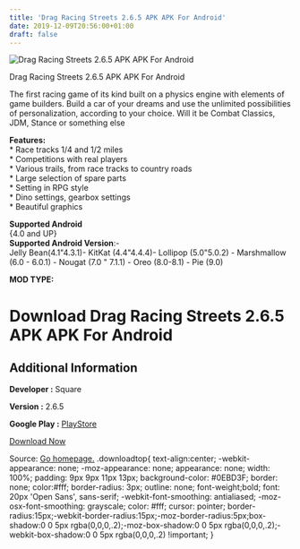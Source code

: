 ```yaml
---
title: 'Drag Racing Streets 2.6.5 APK APK For Android'
date: 2019-12-09T20:56:00+01:00
draft: false
---
```


![Drag Racing Streets 2.6.5 APK APK For Android](https://i2.wp.com/apkhome.net/wp-content/uploads/2019/12/Drag-Racing-Streets-2.6.5-APK.png "Drag Racing Streets 2.6.5 APK APK For Android")

  

Drag Racing Streets 2.6.5 APK APK For Android

The first racing game of its kind built on a physics engine with elements of game builders. Build a car of your dreams and use the unlimited possibilities of personalization, according to your choice. Will it be Combat Classics, JDM, Stance or something else

**Features:**  
\* Race tracks 1/4 and 1/2 miles  
\* Competitions with real players  
\* Various trails, from race tracks to country roads  
\* Large selection of spare parts  
\* Setting in RPG style  
\* Dino settings, gearbox settings  
\* Beautiful graphics

**Supported Android**  
{4.0 and UP}  
**Supported Android Version**:-  
Jelly Bean(4.1"4.3.1)- KitKat (4.4"4.4.4)- Lollipop (5.0"5.0.2) - Marshmallow (6.0 - 6.0.1) - Nougat (7.0 " 7.1.1) - Oreo (8.0-8.1) - Pie (9.0)

**MOD TYPE:**

Download Drag Racing Streets 2.6.5 APK APK For Android
======================================================

Additional Information
----------------------

**Developer :** Square

**Version :** 2.6.5

**Google Play :** [PlayStore](https://play.google.com/store/apps/details?id=mobi.square.sr.android)

  

[Download Now](https://store4app.co/post/drag-racing-streets-2-6-5-apk-apk-for-android_1575921225)

  
Source: [Go homepage.](https://store4app.co/post/drag-racing-streets-2-6-5-apk-apk-for-android_1575921225) .downloadtop{ text-align:center; -webkit-appearance: none; -moz-appearance: none; appearance: none; width: 100%; padding: 9px 9px 11px 13px; background-color: #0EBD3F; border: none; color:#fff; border-radius: 3px; outline: none; font-weight;bold; font: 20px 'Open Sans', sans-serif; -webkit-font-smoothing: antialiased; -moz-osx-font-smoothing: grayscale; color: #fff; cursor: pointer; border-radius:15px;-webkit-border-radius:15px;-moz-border-radius:5px;box-shadow:0 0 5px rgba(0,0,0,.2);-moz-box-shadow:0 0 5px rgba(0,0,0,.2);-webkit-box-shadow:0 0 5px rgba(0,0,0,.2) !important; }